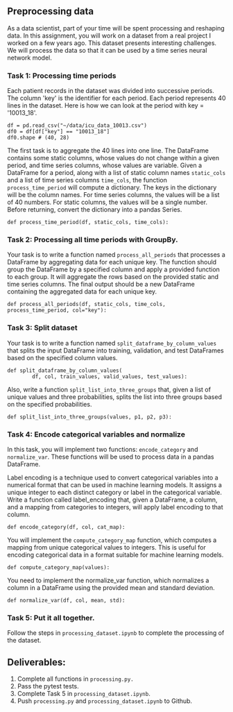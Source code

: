 ## Preprocessing data
As a data scientist, part of your time will be spent processing and reshaping data. In this assignment, you will work on a dataset from a real project I worked on a few years ago. This dataset presents interesting challenges. We will process the data so that it can be used by a time series neural network model.


### Task 1: Processing time periods
Each patient records in the dataset was divided into successive periods. The column 'key' is the identifier for each period. Each period represents 40 lines in the dataset. Here is how we can look at the period with key = '10013_18'.

```
df = pd.read_csv("~/data/icu_data_10013.csv")
df0 = df[df["key"] == "10013_18"]
df0.shape # (40, 28) 
```

The first task is to aggregate the 40 lines into one line. The DataFrame contains some static columns,
whose values do not change within a given period, and time series columns, whose values are variable.
Given a DataFrame for a period, along with a list of static column names `static_cols` and a list of time series columns `time_cols`, the function `process_time_period` will compute a dictionary. The keys in the dictionary will be the column names.
For time series columns, the values will be a list of 40 numbers. For static columns,
the values will be a single number. Before returning, convert the dictionary into a pandas Series.


```def process_time_period(df, static_cols, time_cols):```

### Task 2: Processing all time periods with GroupBy.

Your task is to write a function named `process_all_periods` that processes a DataFrame by aggregating data for each unique key. The function should group the DataFrame by a specified column and apply a provided function to each group. It will aggregate the rows based on the provided static and time series columns. The final output should be a new DataFrame containing the aggregated data for each unique key.

```def process_all_periods(df, static_cols, time_cols, process_time_period, col="key"):```

### Task 3: Split dataset

Your task is to write a function named `split_dataframe_by_column_values` that splits the input DataFrame into training, validation, and test DataFrames based on the specified column values.

```
def split_dataframe_by_column_values(
        df, col, train_values, valid_values, test_values):
```

Also, write a function `split_list_into_three_groups` that, given a list of unique values and three probabilities, splits the list into three groups based on the specified probabilities.

```
def split_list_into_three_groups(values, p1, p2, p3):
``` 

### Task 4: Encode categorical variables and normalize
In this task, you will implement two functions: `encode_category` and `normalize_var`. These functions will be used to process data in a pandas DataFrame.


Label encoding is a technique used to convert categorical variables into a numerical format that can be used in machine learning models. It assigns a unique integer to each distinct category or label in the categorical variable. Write a function called label_encoding that, given a DataFrame, a column, and a mapping from categories to integers, will apply label encoding to that column.

```
def encode_category(df, col, cat_map):
```

You will implement the `compute_category_map` function, which computes a mapping from unique categorical values to integers. This is useful for encoding categorical data in a format suitable for machine learning models.

```
def compute_category_map(values):
```

You need to implement the normalize_var function, which normalizes a column in a DataFrame using the provided mean and standard deviation.

```
def normalize_var(df, col, mean, std):
```


### Task 5: Put it all together.
Follow the steps in `processing_dataset.ipynb` to complete the processing of the dataset.


## Deliverables:

1. Complete all functions in `processing.py.`
2. Pass the pytest tests.
3. Complete Task 5 in `processing_dataset.ipynb`.
4. Push `processing.py` and `processing_dataset.ipynb` to Github.

